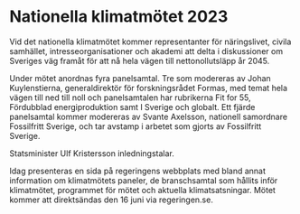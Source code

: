 # Nationella klimatmötet 2023

Vid det nationella klimatmötet kommer representanter för näringslivet, civila samhället, intresseorganisationer och akademi att delta i diskussioner om Sveriges väg framåt för att nå hela vägen till nettonollutsläpp år 2045\.

Under mötet anordnas fyra panelsamtal. Tre som modereras av Johan Kuylenstierna, generaldirektör för forskningsrådet Formas, med temat hela vägen till ned till noll och panelsamtalen har rubrikerna Fit for 55, Fördubblad energiproduktion samt I Sverige och globalt. Ett fjärde panelsamtal kommer modereras av Svante Axelsson, nationell samordnare Fossilfritt Sverige, och tar avstamp i arbetet som gjorts av Fossilfritt Sverige.

Statsminister Ulf Kristersson inledningstalar.

Idag presenteras en sida på regeringens webbplats med bland annat information om klimatmötets paneler, de branschsamtal som hållits inför klimatmötet, programmet för mötet och aktuella klimatsatsningar. Mötet kommer att direktsändas den 16 juni via regeringen.se.
